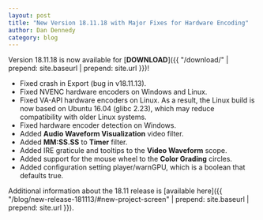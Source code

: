 ```yaml
---
layout: post
title: "New Version 18.11.18 with Major Fixes for Hardware Encoding"
author: Dan Dennedy
category: blog
---
```


Version 18.11.18 is now available for [**DOWNLOAD**]({{ "/download/" | prepend: site.baseurl | prepend: site.url }})!

- Fixed crash in Export (bug in v18.11.13).
- Fixed NVENC hardware encoders on Windows and Linux.
- Fixed VA-API hardware encoders on Linux. As a result, the Linux build is now
  based on Ubuntu 16.04 (glibc 2.23), which may reduce compatibility with older
  Linux systems.
- Fixed hardware encoder detection on Windows.
- Added **Audio Waveform Visualization** video filter.
- Added **MM:SS.SS** to **Timer** filter.
- Added IRE graticule and tooltips to the **Video Waveform** scope.
- Added support for the mouse wheel to the **Color Grading** circles.
- Added configuration setting player/warnGPU, which is a boolean that defaults true.

Additional information about the 18.11 release is [available here]({{ "/blog/new-release-181113/#new-project-screen" | prepend: site.baseurl | prepend: site.url }}).
